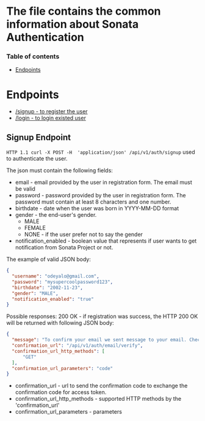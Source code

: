 # The file contains the common information about Sonata Authentication

### Table of contents

* [Endpoints](#endpoints)

# Endpoints
* [/signup - to register the user](#signup-endpoint)
* [/login - to login existed user](#login-endpoint)


## Signup Endpoint

``
HTTP 1.1 curl -X POST -H  'application/json' /api/v1/auth/signup
`` used to authenticate the user. 

The json must contain the following fields:

* email - email provided by the user in registration form. The email must be valid
* password - password provided by the user in registration form. The password must contain at least 8 characters and one number.
* birthdate - date when the user was born in YYYY-MM-DD format
* gender - the end-user's gender. 
    * MALE 
    * FEMALE
    * NONE - if the user prefer not to say the gender
* notification_enabled - boolean value that represents if user wants to get notification from Sonata Project or not.

The example of valid JSON body:
```json
{
  "username": "odeyalo@gmail.com",
  "password": "mysupercoolpassword123",
  "birthdate": "2002-11-23",
  "gender": "MALE",
  "notification_enabled": "true"
}
```
Possible responses:
200 OK - if registration was success, the HTTP 200 OK will be returned with following JSON body:
```json
{
  "message": "To confirm your email we sent message to your email. Check it out",
  "confirmation_url": "/api/v1/auth/email/verify",
  "confirmation_url_http_methods": [
      "GET"
  ],
  "confirmation_url_parameters": "code"
}
```

* confirmation_url - url to send the confirmation code to exchange the confirmation code for access token.
* confirmation_url_http_methods - supported HTTP methods by the 'confirmation_url'
* confirmation_url_parameters - parameters 
